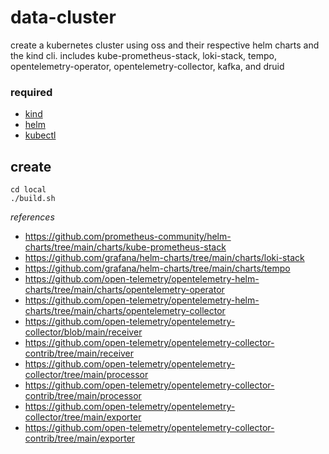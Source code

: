# data-cluster

create a kubernetes cluster using oss and their respective helm charts and the kind cli. includes kube-prometheus-stack, loki-stack, tempo, opentelemetry-operator, opentelemetry-collector, kafka, and druid

### required

+ [kind](https://kind.sigs.k8s.io/docs/user/quick-start/)
+ [helm](https://helm.sh/docs/intro/install/)
+ [kubectl](https://kubernetes.io/docs/tasks/tools/)

## create

```shell
cd local
./build.sh
```

_references_

+ https://github.com/prometheus-community/helm-charts/tree/main/charts/kube-prometheus-stack
+ https://github.com/grafana/helm-charts/tree/main/charts/loki-stack
+ https://github.com/grafana/helm-charts/tree/main/charts/tempo
+ https://github.com/open-telemetry/opentelemetry-helm-charts/tree/main/charts/opentelemetry-operator
+ https://github.com/open-telemetry/opentelemetry-helm-charts/tree/main/charts/opentelemetry-collector
+ https://github.com/open-telemetry/opentelemetry-collector/blob/main/receiver
+ https://github.com/open-telemetry/opentelemetry-collector-contrib/tree/main/receiver
+ https://github.com/open-telemetry/opentelemetry-collector/tree/main/processor
+ https://github.com/open-telemetry/opentelemetry-collector-contrib/tree/main/processor
+ https://github.com/open-telemetry/opentelemetry-collector/tree/main/exporter
+ https://github.com/open-telemetry/opentelemetry-collector-contrib/tree/main/exporter 
